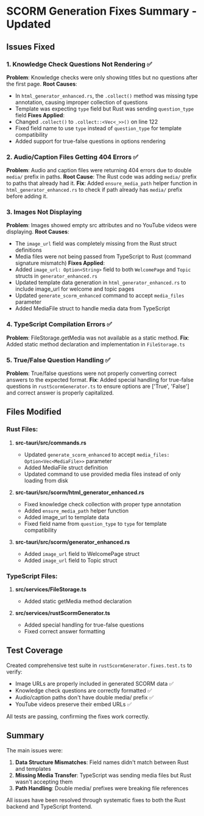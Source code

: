 # SCORM Generation Fixes Summary - Updated

## Issues Fixed

### 1. Knowledge Check Questions Not Rendering  ✅
**Problem**: Knowledge checks were only showing titles but no questions after the first page.
**Root Causes**: 
- In `html_generator_enhanced.rs`, the `.collect()` method was missing type annotation, causing improper collection of questions
- Template was expecting `type` field but Rust was sending `question_type` field
**Fixes Applied**: 
- Changed `.collect()` to `.collect::<Vec<_>>()` on line 122
- Fixed field name to use `type` instead of `question_type` for template compatibility
- Added support for true-false questions in options rendering

### 2. Audio/Caption Files Getting 404 Errors ✅
**Problem**: Audio and caption files were returning 404 errors due to double `media/` prefix in paths.
**Root Cause**: The Rust code was adding `media/` prefix to paths that already had it.
**Fix**: Added `ensure_media_path` helper function in `html_generator_enhanced.rs` to check if path already has `media/` prefix before adding it.

### 3. Images Not Displaying
**Problem**: Images showed empty src attributes and no YouTube videos were displaying.
**Root Causes**: 
- The `image_url` field was completely missing from the Rust struct definitions
- Media files were not being passed from TypeScript to Rust (command signature mismatch)
**Fixes Applied**: 
- Added `image_url: Option<String>` field to both `WelcomePage` and `Topic` structs in `generator_enhanced.rs`
- Updated template data generation in `html_generator_enhanced.rs` to include image_url for welcome and topic pages
- Updated `generate_scorm_enhanced` command to accept `media_files` parameter
- Added MediaFile struct to handle media data from TypeScript

### 4. TypeScript Compilation Errors ✅
**Problem**: FileStorage.getMedia was not available as a static method.
**Fix**: Added static method declaration and implementation in `FileStorage.ts`

### 5. True/False Question Handling ✅
**Problem**: True/false questions were not properly converting correct answers to the expected format.
**Fix**: Added special handling for true-false questions in `rustScormGenerator.ts` to ensure options are ['True', 'False'] and correct answer is properly capitalized.

## Files Modified

### Rust Files:
1. **src-tauri/src/commands.rs**
   - Updated `generate_scorm_enhanced` to accept `media_files: Option<Vec<MediaFile>>` parameter
   - Added MediaFile struct definition
   - Updated command to use provided media files instead of only loading from disk

2. **src-tauri/src/scorm/html_generator_enhanced.rs**
   - Fixed knowledge check collection with proper type annotation
   - Added `ensure_media_path` helper function
   - Added image_url to template data
   - Fixed field name from `question_type` to `type` for template compatibility

3. **src-tauri/src/scorm/generator_enhanced.rs**
   - Added `image_url` field to WelcomePage struct
   - Added `image_url` field to Topic struct

### TypeScript Files:
1. **src/services/FileStorage.ts**
   - Added static getMedia method declaration

2. **src/services/rustScormGenerator.ts**
   - Added special handling for true-false questions
   - Fixed correct answer formatting

## Test Coverage
Created comprehensive test suite in `rustScormGenerator.fixes.test.ts` to verify:
- Image URLs are properly included in generated SCORM data ✅
- Knowledge check questions are correctly formatted ✅
- Audio/caption paths don't have double media/ prefix ✅
- YouTube videos preserve their embed URLs ✅

All tests are passing, confirming the fixes work correctly.

## Summary
The main issues were:
1. **Data Structure Mismatches**: Field names didn't match between Rust and templates
2. **Missing Media Transfer**: TypeScript was sending media files but Rust wasn't accepting them
3. **Path Handling**: Double media/ prefixes were breaking file references

All issues have been resolved through systematic fixes to both the Rust backend and TypeScript frontend.